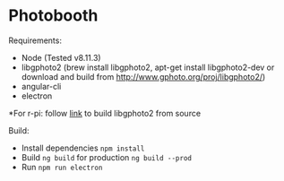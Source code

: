 # Photobooth

Requirements:
- Node (Tested v8.11.3)
- libgphoto2 (brew install libgphoto2, apt-get install libgphoto2-dev  or download and build from http://www.gphoto.org/proj/libgphoto2/)
- angular-cli
- electron

*For r-pi: follow [link](https://medium.com/@cgulabrani/controlling-your-dslr-through-raspberry-pi-ad4896f5e225) to build libgphoto2 from source

Build:
- Install dependencies `npm install`
- Build `ng build` for production `ng build --prod`
- Run `npm run electron`
